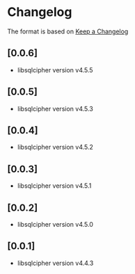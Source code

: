 # Changelog

The format is based on [Keep a Changelog](https://keepachangelog.com/en/1.0.0/)

## [0.0.6]

- libsqlcipher version v4.5.5

## [0.0.5]

- libsqlcipher version v4.5.3

## [0.0.4]

- libsqlcipher version v4.5.2

## [0.0.3]

- libsqlcipher version v4.5.1

## [0.0.2]

- libsqlcipher version v4.5.0

## [0.0.1]

- libsqlcipher version v4.4.3

